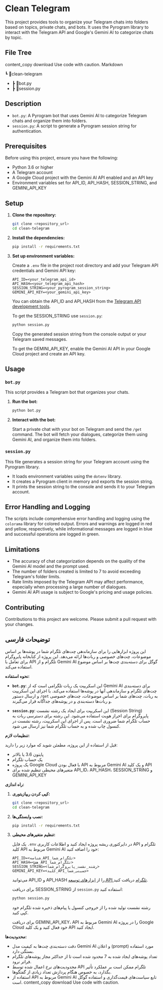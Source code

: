 # Clean Telegram

This project provides tools to organize your Telegram chats into folders based on topics, private chats, and bots. It uses the Pyrogram library to interact with the Telegram API and Google's Gemini AI to categorize chats by topic.

## File Tree
content_copy
download
Use code with caution.
Markdown

┗ 📂clean-telegram
* ┣ 📜bot.py
* ┣ 📜session.py

## Description

*   `bot.py`: A Pyrogram bot that uses Gemini AI to categorize Telegram chats and organize them into folders.
*   `session.py`: A script to generate a Pyrogram session string for authentication.

## Prerequisites

Before using this project, ensure you have the following:

*   Python 3.6 or higher
*   A Telegram account
*   A Google Cloud project with the Gemini AI API enabled and an API key
*   Environment variables set for API\_ID, API\_HASH, SESSION\_STRING, and GEMINI\_API\_KEY

## Setup

1.  **Clone the repository:**

    ```bash
    git clone <repository_url>
    cd clean-telegram
    ```

2.  **Install the dependencies:**

    ```bash
    pip install -r requirements.txt
    ```

3.  **Set up environment variables:**

    Create a `.env` file in the project root directory and add your Telegram API credentials and Gemini API key:

    ```
    API_ID=<your_telegram_api_id>
    API_HASH=<your_telegram_api_hash>
    SESSION_STRING=<your_pyrogram_session_string>
    GEMINI_API_KEY=<your_gemini_api_key>
    ```

    You can obtain the API\_ID and API\_HASH from the [Telegram API development tools](https://my.telegram.org/apps).

    To get the SESSION\_STRING use `session.py`:

    ```bash
    python session.py
    ```

    Copy the generated session string from the console output or your Telegram saved messages.

    To get the GEMINI\_API\_KEY, enable the Gemini AI API in your Google Cloud project and create an API key.

## Usage

### `bot.py`

This script provides a Telegram bot that organizes your chats.

1.  **Run the bot:**

    ```bash
    python bot.py
    ```

2.  **Interact with the bot:**

    Start a private chat with your bot on Telegram and send the `/get` command. The bot will fetch your dialogues, categorize them using Gemini AI, and organize them into folders.

### `session.py`

This file generates a session string for your Telegram account using the Pyrogram library.

*   It loads environment variables using the `dotenv` library.
*   It creates a Pyrogram client in memory and exports the session string.
*   It prints the session string to the console and sends it to your Telegram account.

## Error Handling and Logging

The scripts include comprehensive error handling and logging using the `colorama` library for colored output. Errors and warnings are logged in red and yellow, respectively, while informational messages are logged in blue and successful operations are logged in green.

## Limitations

*   The accuracy of chat categorization depends on the quality of the Gemini AI model and the prompt used.
*   The number of folders created is limited to 7 to avoid exceeding Telegram's folder limits.
*   Rate limits imposed by the Telegram API may affect performance, especially when processing a large number of dialogues.
*   Gemini AI API usage is subject to Google's pricing and usage policies.

## Contributing

Contributions to this project are welcome. Please submit a pull request with your changes.

## توضیحات فارسی

این پروژه ابزارهایی را برای سازماندهی چت‌های تلگرام شما در پوشه‌ها بر اساس موضوعات، چت‌های خصوصی و ربات‌ها ارائه می‌دهد. این پروژه از کتابخانه پایروگرام برای تعامل با API تلگرام و از Gemini AI گوگل برای دسته‌بندی چت‌ها بر اساس موضوع استفاده می‌کند.

**نحوه استفاده:**

*   **`bot.py`**: این اسکریپت یک ربات تلگرامی است که از Gemini AI برای دسته‌بندی چت‌های تلگرام و سازماندهی آنها در پوشه‌ها استفاده می‌کند. با اجرای این اسکریپت و ارسال دستور `/get` به ربات، چت‌های شما بر اساس موضوعات، چت‌های خصوصی و ربات‌ها دسته‌بندی و در پوشه‌های جداگانه قرار می‌گیرند.

*   **`session.py`**:  این اسکریپت برای ایجاد یک رشته نشست (Session String) پایروگرام برای احراز هویت استفاده می‌شود.  این رشته برای دسترسی ربات به حساب تلگرام شما ضروری است. پس از اجرای این اسکریپت، رشته نشست در کنسول چاپ شده و به حساب تلگرام شما نیز ارسال می شود.

**تنظیمات لازم:**

قبل از استفاده از این پروژه، مطمئن شوید که موارد زیر را دارید:

*   پایتون 3.6 یا بالاتر
*   یک حساب تلگرام
*   یک پروژه Google Cloud با فعال بودن API مربوط به Gemini AI و یک کلید API
*   متغیرهای محیطی تنظیم شده برای API\_ID، API\_HASH، SESSION\_STRING و GEMINI\_API\_KEY

**راه اندازی:**

1.  **کپی کردن ریپازیتوری:**

    ```bash
    git clone <repository_url>
    cd clean-telegram
    ```

2.  **نصب وابستگی‌ها:**

    ```bash
    pip install -r requirements.txt
    ```

3.  **تنظیم متغیرهای محیطی:**

    یک فایل `.env` در دایرکتوری ریشه پروژه ایجاد کنید و اطلاعات کاربری API تلگرام و کلید API مربوط به Gemini AI خود را اضافه کنید:

    ```
    API_ID=<شناسه_API_تلگرام_شما>
    API_HASH=<هش_API_تلگرام_شما>
    SESSION_STRING=<رشته_نشست_پایروگرام_شما>
    GEMINI_API_KEY=<کلید_API_جمینی_شما>
    ```

    می‌توانید API\_ID و API\_HASH را از [ابزارهای توسعه API تلگرام](https://my.telegram.org/apps) دریافت کنید.

    برای دریافت SESSION\_STRING از `session.py` استفاده کنید:

    ```bash
    python session.py
    ```

    رشته نشست تولید شده را از خروجی کنسول یا پیام‌های ذخیره شده تلگرام خود کپی کنید.

    برای دریافت GEMINI\_API\_KEY، API مربوط به Gemini AI را در پروژه Google Cloud خود فعال کنید و یک کلید API ایجاد کنید.

**محدودیت‌ها:**

*   دقت دسته‌بندی چت‌ها به کیفیت مدل Gemini AI و اعلان (prompt) مورد استفاده بستگی دارد.
*   تعداد پوشه‌های ایجاد شده به 7 محدود شده است تا از حداکثر مجاز پوشه‌های تلگرام فراتر نرود.
*   محدودیت‌های نرخ اعمال شده توسط API تلگرام ممکن است بر عملکرد تأثیر بگذارد، به خصوص هنگام پردازش تعداد زیادی از گفتگوها.
*   استفاده از API مربوط به Gemini AI تابع سیاست‌های قیمت‌گذاری و استفاده گوگل است.
content_copy
download
Use code with caution.
